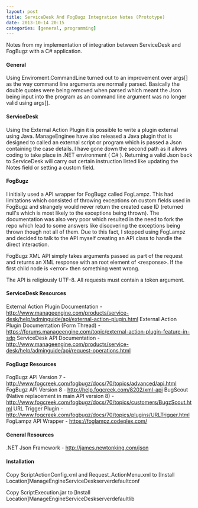 ```yaml
---
layout: post
title: ServiceDesk And FogBugz Integration Notes (Prototype)
date: 2013-10-14 20:15
categories: [general, programming]
---
```

Notes from my implementation of integration between ServiceDesk and FogBugz with a C# application.

#### General   
Using Enviroment.CommandLine turned out to an improvement over args[] as the way command line arguments are normally parsed. Basically the double quotes were being removed when parsed which meant the Json being input into the program as an command line argument was no longer valid using args[].

#### ServiceDesk  
Using the External Action Plugin it is possible to write a plugin external using Java. ManageEnginee have also released a Java plugin that is designed to called an external script or program which is passed a Json containing the case details. I have gone down the second path as it allows coding to take place in .NET environment ( C# ). Returning a valid Json back to ServiceDesk will carry out certain instruction listed like updating the Notes field or setting a custom field.

#### FogBugz  
I initially used a API wrapper for FogBugz called FogLampz. This had limitations which consisted of throwing exceptions on custom fields used in FogBugz and strangely would never return the created case ID (returned null's which is most likely to the exceptions being thrown). The documentation was also very poor which resulted in the need to fork the repo which lead to some answers like discovering the exceptions being thrown though not all of them. Due to this fact, I stopped using FogLampz and decided to talk to the API myself creating an API class to handle the direct interaction.

FogBugz XML API simply takes arguments passed as part of the request and returns an XML response with an root element of &lt;response&gt;. If the first child node is &lt;error&gt; then something went wrong.

The API is religiously UTF-8. All requests must contain a token argument.

#### ServiceDesk Resources  
External Action Plugin Documentation - http://www.manageengine.com/products/service-desk/help/adminguide/api/external-action-plugin.html
External Action Plugin Documentation (Form Thread) - https://forums.manageengine.com/topic/external-action-plugin-feature-in-sdp
ServiceDesk API Documentation - http://www.manageengine.com/products/service-desk/help/adminguide/api/request-operations.html

#### FogBugz Resources  
FogBugz API Version 7 - http://www.fogcreek.com/fogbugz/docs/70/topics/advanced/api.html
FogBugz API Version 8 - http://help.fogcreek.com/8202/xml-api
BugScout (Native replacement in main API version 8) - http://www.fogcreek.com/fogbugz/docs/70/topics/customers/BugzScout.html
URL Trigger Plugin - http://www.fogcreek.com/fogbugz/docs/70/topics/plugins/URLTrigger.html
FogLampz API Wrapper - https://foglampz.codeplex.com/


#### General Resources  
.NET Json Framework - http://james.newtonking.com/json

#### Installation  
Copy ScriptActionConfig.xml and Request_ActionMenu.xml to [Install Location]ManageEngineServiceDeskserverdefaultconf  

Copy ScriptExecution.jar to [Install Location]ManageEngineServiceDeskserverdefaultlib
